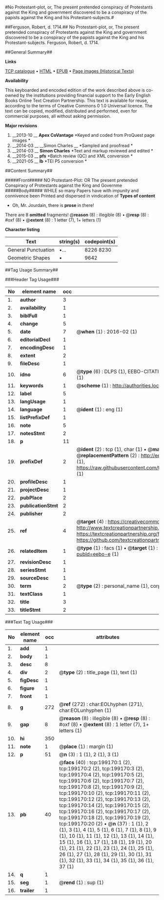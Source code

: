 #No Protestant-plot, or, The present pretended conspiracy of Protestants against the King and government discovered to be a conspiracy of the papists against the King and his Protestant-subjects.#

##Ferguson, Robert, d. 1714.##
No Protestant-plot, or, The present pretended conspiracy of Protestants against the King and government discovered to be a conspiracy of the papists against the King and his Protestant-subjects.
Ferguson, Robert, d. 1714.

##General Summary##

**Links**

[TCP catalogue](http://www.ota.ox.ac.uk/tcp/)  • 
[HTML](http://tei.it.ox.ac.uk/tcp/Texts-HTML/free/B22/B22924.html)  • 
[EPUB](http://tei.it.ox.ac.uk/tcp/Texts-EPUB/free/B22/B22924.epub) • 
[Page images (Historical Texts)](https://historicaltexts.jisc.ac.uk/eebo-12251430e)

**Availability**

This keyboarded and encoded edition of the work described above is co-owned by the
    institutions providing financial support to the Early English Books Online Text Creation
    Partnership. This text is available for reuse, according to the terms of  Creative Commons 0 1.0 Universal
    licence. The text can be copied, modified, distributed and performed, even for commercial
    purposes, all without asking permission.

**Major revisions**

1. __2013-10 __ __Apex CoVantage__ *Keyed and coded from ProQuest page images *
1. __2014-03 __ __Simon Charles __ *Sampled and proofread *
1. __2014-03 __ __Simon Charles__ *Text and markup reviewed and edited *
1. __2015-03 __ __pfs__ *Batch review (QC) and XML conversion *
1. __2021-05 __ __lb__ *TEI P5 conversion *

##Content Summary##

#####Front#####
NO Protestant-Plot: OR The present pretended Conspiracy of Protestants against the King and Governme
#####Body#####
WHILE so many Papers have with impunity and connivence been Printed and dispersed in vindication of 
**Types of content**

  * Oh, Mr. Jourdain, there is **prose** in there!

There are 8 **omitted** fragments! 
 @__reason__ (8) : illegible (8)  •  @__resp__ (8) : #oxf (8)  •  @__extent__ (8) : 1 letter (7), 1+ letters (1)

**Character listing**


|Text|string(s)|codepoint(s)|
|---|---|---|
|General Punctuation|•…|8226 8230|
|Geometric Shapes|▪|9642|

##Tag Usage Summary##

###Header Tag Usage###

|No|element name|occ|attributes|
|---|---|---|---|
|1.|__author__|3||
|2.|__availability__|1||
|3.|__biblFull__|1||
|4.|__change__|5||
|5.|__date__|7| @__when__ (1) : 2016-02 (1)|
|6.|__editorialDecl__|1||
|7.|__encodingDesc__|1||
|8.|__extent__|2||
|9.|__fileDesc__|1||
|10.|__idno__|6| @__type__ (6) : DLPS (1), EEBO-CITATION (1), VID (1), EEBO-PROQUEST (1), STC (1), OCLC (1)|
|11.|__keywords__|1| @__scheme__ (1) : http://authorities.loc.gov/ (1)|
|12.|__label__|5||
|13.|__langUsage__|1||
|14.|__language__|1| @__ident__ (1) : eng (1)|
|15.|__listPrefixDef__|1||
|16.|__note__|5||
|17.|__notesStmt__|2||
|18.|__p__|11||
|19.|__prefixDef__|2| @__ident__ (2) : tcp (1), char (1)  •  @__matchPattern__ (2) : ([0-9\-]+):([0-9IVX]+) (1), (.+) (1)  •  @__replacementPattern__ (2) : http://eebo.chadwyck.com/downloadtiff?vid=$1&page=$2 (1), https://raw.githubusercontent.com/textcreationpartnership/Texts/master/tcpchars.xml#$1 (1)|
|20.|__profileDesc__|1||
|21.|__projectDesc__|1||
|22.|__pubPlace__|2||
|23.|__publicationStmt__|2||
|24.|__publisher__|2||
|25.|__ref__|4| @__target__ (4) : https://creativecommons.org/publicdomain/zero/1.0/ (1), http://www.textcreationpartnership.org/docs/. (1), https://textcreationpartnership.org/faq/#faq05 (1), https://github.com/textcreationpartnership (1)|
|26.|__relatedItem__|1| @__type__ (1) : facs (1)  •  @__target__ (1) : https://data.historicaltexts.jisc.ac.uk/view?pubId=eebo-e (1)|
|27.|__revisionDesc__|1||
|28.|__seriesStmt__|1||
|29.|__sourceDesc__|1||
|30.|__term__|2| @__type__ (2) : personal_name (1), corporate_name (1)|
|31.|__textClass__|1||
|32.|__title__|3||
|33.|__titleStmt__|2||


###Text Tag Usage###

|No|element name|occ|attributes|
|---|---|---|---|
|1.|__add__|1||
|2.|__body__|1||
|3.|__desc__|8||
|4.|__div__|2| @__type__ (2) : title_page (1), text (1)|
|5.|__figDesc__|1||
|6.|__figure__|1||
|7.|__front__|1||
|8.|__g__|272| @__ref__ (272) : char:EOLhyphen (271), char:EOLunhyphen (1)|
|9.|__gap__|8| @__reason__ (8) : illegible (8)  •  @__resp__ (8) : #oxf (8)  •  @__extent__ (8) : 1 letter (7), 1+ letters (1)|
|10.|__hi__|350||
|11.|__note__|1| @__place__ (1) : margin (1)|
|12.|__p__|51| @__n__ (3) : 1 (1), 2 (1), 3 (1)|
|13.|__pb__|40| @__facs__ (40) : tcp:199170:1 (2), tcp:199170:2 (2), tcp:199170:3 (2), tcp:199170:4 (2), tcp:199170:5 (2), tcp:199170:6 (2), tcp:199170:7 (2), tcp:199170:8 (2), tcp:199170:9 (2), tcp:199170:10 (2), tcp:199170:11 (2), tcp:199170:12 (2), tcp:199170:13 (2), tcp:199170:14 (2), tcp:199170:15 (2), tcp:199170:16 (2), tcp:199170:17 (2), tcp:199170:18 (2), tcp:199170:19 (2), tcp:199170:20 (2)  •  @__n__ (37) : 1 (1), 2 (1), 3 (1), 4 (1), 5 (1), 6 (1), 7 (1), 8 (1), 9 (1), 10 (1), 11 (1), 12 (1), 13 (1), 14 (1), 15 (1), 16 (1), 17 (1), 18 (1), 19 (1), 20 (1), 21 (1), 22 (1), 23 (1), 24 (1), 25 (1), 26 (1), 27 (1), 28 (1), 29 (1), 30 (1), 31 (1), 32 (1), 33 (1), 34 (1), 35 (1), 36 (1), 37 (1)|
|14.|__q__|1||
|15.|__seg__|1| @__rend__ (1) : sup (1)|
|16.|__trailer__|1||
